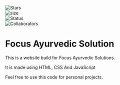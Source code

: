 
 
![Stars](https://img.shields.io/github/stars/yazidmarzuk/medico_ayurveda?style=plastic)<br>
![size](https://img.shields.io/github/repo-size/yazidmarzuk/medico_ayurveda)<br>
![Status](https://img.shields.io/badge/status-Under_Contruction-red)<br>
![Collaborators](https://img.shields.io/badge/collaborators-2-red)<br>


# Focus Ayurvedic Solution


This is a website build for Focus Ayurvedic Solutions.

It is made using HTML, CSS And JavaScript

Feel free to use this code for personal projects. 

<!-- 
## 🚨 Forking this repo
Many people have contacted me asking if they can use this code for their own websites. The answer to that question is usually "yes", with attribution. There are some cases, such as using this code for a business or something that is greater than a personal project, that we may be less comfortable saying yes to. If in doubt, please don't hesitate to ask us.

We value keeping this site open source, but as you all know, _**plagiarism is bad**_. We spent a non-negligible amount of effort developing, designing, and trying to perfect this iteration of our website, and we are proud of it! All we ask is to not claim this effort as your own. --> 
